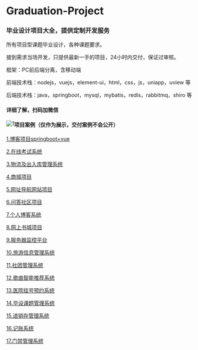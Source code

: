 # Graduation-Project
### 毕业设计项目大全，提供定制开发服务

所有项目型课题毕业设计，各种课题要求。

接到需求当场开发，只提供最新一手的项目，24小时内交付，保证过审核。

框架：PC前后端分离，含移动端

前端技术栈：nodejs，vuejs，element-ui，html，css，js，uniapp，uview 等

后端技术栈：java，springboot，mysql，mybatis，redis，rabbitmq，shiro 等



#### 详细了解，扫码加微信

<img src="https://tva1.sinaimg.cn/large/008i3skNgy1gquopgk5wmj30u00u5n8s.jpg" alt="1" style="max-width:150px;float:left" />

#### 项目案例（仅作为展示，交付案例不会公开）

[1.博客项目springboot+vue](https://github.com/jsczj/blog-vue-springboot)

[2.在线考试系统](https://github.com/jsczj/SpringBoot-Vue-OnlineExam)

[3.物流及出入库管理系统](https://github.com/jsczj/logistics-back)

[4.商城项目](https://github.com/jsczj/OnlineSchoolShop)

[5.网址导航网站项目](https://github.com/jsczj/WebStack-Guns)

[6.问答社区项目](https://github.com/jsczj/SNS-Forum-Website)

[7.个人博客系统](https://github.com/jsczj/blogSpringBoot)

[8.网上书城项目](https://github.com/jsczj/bookStore-Springboot-Vue)

[9.服务器监控平台](https://github.com/jsczj/linuxServerMonitoring)

[10.旅游信息管理系统](https://github.com/jsczj/travels)

[11.社团管理系统](https://github.com/tongji4m3/communityVue)

[12.歌曲智能推荐系统](https://github.com/jsczj/Hybrid-Music-Recommender-System)

[13.医院挂号预约系统](https://github.com/jsczj/hosp_order)

[14.毕设课题管理系统](https://github.com/jsczj/Graduate)

[15.进销存管理系统](https://github.com/jsczj/SDIMS)

[16.记账系统](https://github.com/jsczj/Money)

[17.门禁管理系统](https://github.com/jsczj/QRcode_doorManage)









